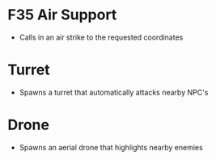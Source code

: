 # F35 Air Support
- Calls in an air strike to the requested coordinates

# Turret
- Spawns a turret that automatically attacks nearby NPC's

# Drone
- Spawns an aerial drone that highlights nearby enemies
